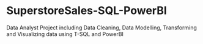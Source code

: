 # SuperstoreSales-SQL-PowerBI
Data Analyst Project including Data Cleaning, Data Modelling, Transforming and Visualizing  data using T-SQL and PowerBI
